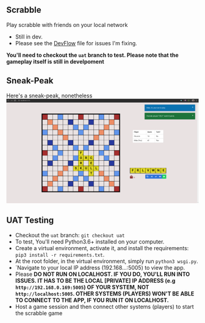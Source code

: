 ## Scrabble
Play scrabble with friends on your local network

* Still in dev.
* Please see the [DevFlow](DevFlow.md) file for issues I'm fixing.

**You'll need to checkout the `uat` branch to test. Please note that the gameplay itself is still in develpoment**

## Sneak-Peak
Here's a sneak-peak, nonetheless
![](sc.png)

## UAT Testing
- Checkout the `uat` branch: `git checkout uat`
- To test, You'll need Python3.6+ installed on your computer.
- Create a virtual environment, activate it, and install the requirements: `pip3 install -r requirements.txt`. 
- At the root folder, in the virtual environment, simply run `python3 wsgi.py`.
- `Navigate to your local IP address (192.168...:5005) to view the app. 
- Please **DO NOT RUN ON LOCALHOST. IF YOU DO, YOU'LL RUN INTO ISSUES. IT HAS TO BE THE LOCAL [PRIVATE] IP ADDRESS (e.g `http://192.168.0.169:5005`) OF YOUR SYSTEM, NOT `http://localhost:5005`. OTHER SYSTEMS (PLAYERS) WON'T BE ABLE TO CONNECT TO THE APP, IF YOU RUN IT ON LOCALHOST.** 
- Host a game session and then connect other systems (players) to start the scrabble game
